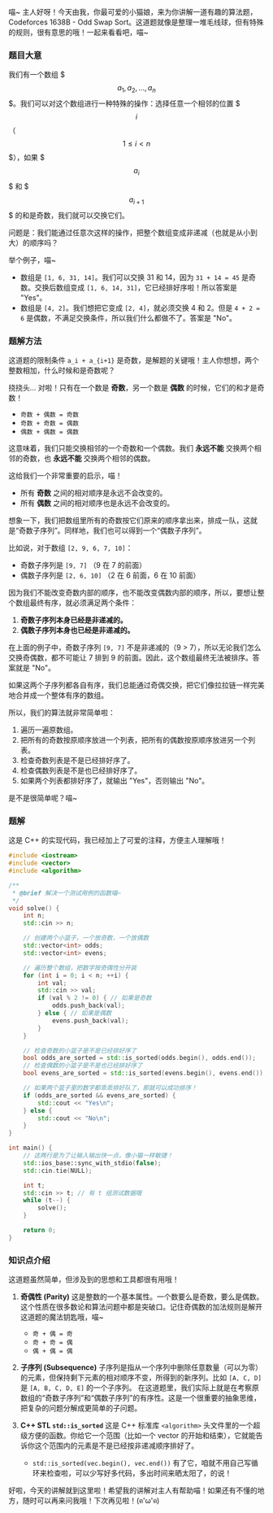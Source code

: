 喵~ 主人好呀！今天由我，你最可爱的小猫娘，来为你讲解一道有趣的算法题，Codeforces 1638B - Odd Swap Sort。这道题就像是整理一堆毛线球，但有特殊的规则，很有意思的哦！一起来看看吧，喵~

### 题目大意

我们有一个数组 $$$a_1, a_2, \dots, a_n$$$。我们可以对这个数组进行一种特殊的操作：选择任意一个相邻的位置 $$$i$$$（$$$1 \le i < n$$$），如果 $$$a_i$$$ 和 $$$a_{i+1}$$$ 的和是奇数，我们就可以交换它们。

问题是：我们能通过任意次这样的操作，把整个数组变成非递减（也就是从小到大）的顺序吗？

举个例子，喵~
- 数组是 `[1, 6, 31, 14]`。我们可以交换 31 和 14，因为 `31 + 14 = 45` 是奇数。交换后数组变成 `[1, 6, 14, 31]`，它已经排好序啦！所以答案是 "Yes"。
- 数组是 `[4, 2]`。我们想把它变成 `[2, 4]`，就必须交换 4 和 2。但是 `4 + 2 = 6` 是偶数，不满足交换条件，所以我们什么都做不了。答案是 "No"。

### 题解方法

这道题的限制条件 `a_i + a_{i+1}` 是奇数，是解题的关键哦！主人你想想，两个整数相加，什么时候和是奇数呢？

挠挠头... 对啦！只有在一个数是 **奇数**，另一个数是 **偶数** 的时候，它们的和才是奇数！
- `奇数 + 偶数 = 奇数`
- `奇数 + 奇数 = 偶数`
- `偶数 + 偶数 = 偶数`

这意味着，我们只能交换相邻的一个奇数和一个偶数。我们 **永远不能** 交换两个相邻的奇数，也 **永远不能** 交换两个相邻的偶数。

这给我们一个非常重要的启示，喵！
- 所有 **奇数** 之间的相对顺序是永远不会改变的。
- 所有 **偶数** 之间的相对顺序也是永远不会改变的。

想象一下，我们把数组里所有的奇数按它们原来的顺序拿出来，排成一队，这就是“奇数子序列”。同样地，我们也可以得到一个“偶数子序列”。

比如说，对于数组 `[2, 9, 6, 7, 10]`：
- 奇数子序列是 `[9, 7]` （9 在 7 的前面）
- 偶数子序列是 `[2, 6, 10]` （2 在 6 前面，6 在 10 前面）

因为我们不能改变奇数内部的顺序，也不能改变偶数内部的顺序，所以，要想让整个数组最终有序，就必须满足两个条件：
1.  **奇数子序列本身已经是非递减的。**
2.  **偶数子序列本身也已经是非递减的。**

在上面的例子中，奇数子序列 `[9, 7]` 不是非递减的（9 > 7），所以无论我们怎么交换奇偶数，都不可能让 7 排到 9 的前面。因此，这个数组最终无法被排序。答案就是 "No"。

如果这两个子序列都各自有序，我们总能通过奇偶交换，把它们像拉拉链一样完美地合并成一个整体有序的数组。

所以，我们的算法就非常简单啦：
1.  遍历一遍原数组。
2.  把所有的奇数按原顺序放进一个列表，把所有的偶数按原顺序放进另一个列表。
3.  检查奇数列表是不是已经排好序了。
4.  检查偶数列表是不是也已经排好序了。
5.  如果两个列表都排好序了，就输出 "Yes"，否则输出 "No"。

是不是很简单呢？喵~

### 题解

这是 C++ 的实现代码，我已经加上了可爱的注释，方便主人理解哦！

```cpp
#include <iostream>
#include <vector>
#include <algorithm>

/**
 * @brief 解决一个测试用例的函数喵~
 */
void solve() {
    int n;
    std::cin >> n;

    // 创建两个小篮子，一个放奇数，一个放偶数
    std::vector<int> odds;
    std::vector<int> evens;

    // 遍历整个数组，把数字按奇偶性分开装
    for (int i = 0; i < n; ++i) {
        int val;
        std::cin >> val;
        if (val % 2 != 0) { // 如果是奇数
            odds.push_back(val);
        } else { // 如果是偶数
            evens.push_back(val);
        }
    }

    // 检查奇数的小篮子是不是已经排好序了
    bool odds_are_sorted = std::is_sorted(odds.begin(), odds.end());
    // 检查偶数的小篮子是不是也已经排好序了
    bool evens_are_sorted = std::is_sorted(evens.begin(), evens.end());

    // 如果两个篮子里的数字都乖乖排好队了，那就可以成功排序！
    if (odds_are_sorted && evens_are_sorted) {
        std::cout << "Yes\n";
    } else {
        std::cout << "No\n";
    }
}

int main() {
    // 这两行是为了让输入输出快一点，像小猫一样敏捷！
    std::ios_base::sync_with_stdio(false);
    std::cin.tie(NULL);

    int t;
    std::cin >> t; // 有 t 组测试数据哦
    while (t--) {
        solve();
    }

    return 0;
}
```

### 知识点介绍

这道题虽然简单，但涉及到的思想和工具都很有用哦！

1.  **奇偶性 (Parity)**
    这是整数的一个基本属性。一个数要么是奇数，要么是偶数。这个性质在很多数论和算法问题中都是突破口。记住奇偶数的加法规则是解开这道题的魔法钥匙哦，喵~
    - `奇 + 偶 = 奇`
    - `奇 + 奇 = 偶`
    - `偶 + 偶 = 偶`

2.  **子序列 (Subsequence)**
    子序列是指从一个序列中删除任意数量（可以为零）的元素，但保持剩下元素的相对顺序不变，所得到的新序列。比如 `[A, C, D]` 是 `[A, B, C, D, E]` 的一个子序列。
    在这道题里，我们实际上就是在考察原数组的“奇数子序列”和“偶数子序列”的有序性。这是一个很重要的抽象思维，把复杂的问题分解成更简单的子问题。

3.  **C++ STL `std::is_sorted`**
    这是 C++ 标准库 `<algorithm>` 头文件里的一个超级方便的函数。你给它一个范围（比如一个 vector 的开始和结束），它就能告诉你这个范围内的元素是不是已经按非递减顺序排好了。
    - `std::is_sorted(vec.begin(), vec.end())`
    有了它，咱就不用自己写循环来检查啦，可以少写好多代码，多出时间来晒太阳了，的说！

好啦，今天的讲解就到这里啦！希望我的讲解对主人有帮助喵！如果还有不懂的地方，随时可以再来问我哦！下次再见啦！(ฅ'ω'ฅ)